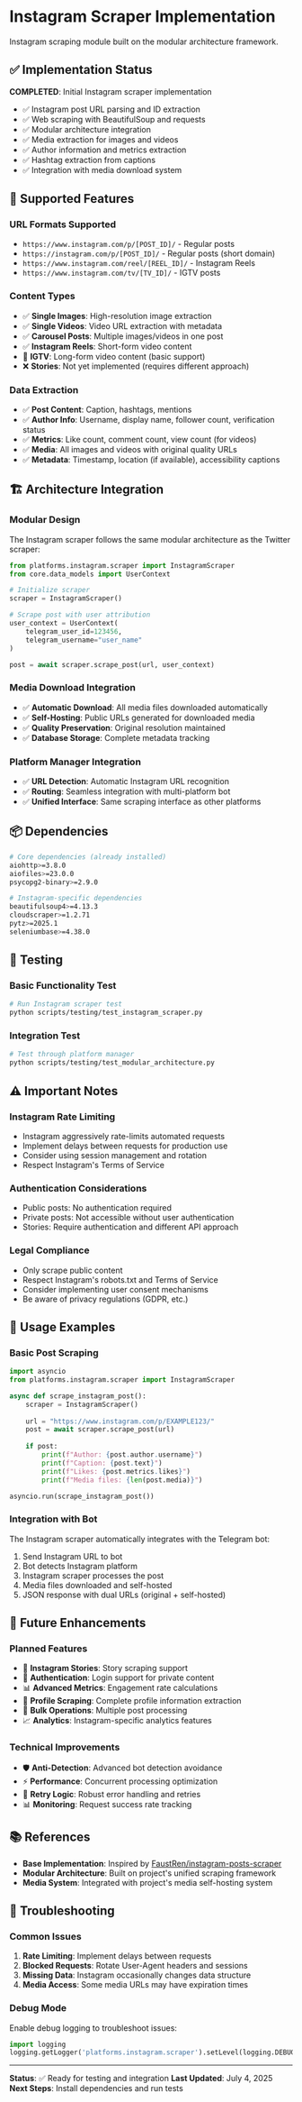 # Instagram Scraper Implementation

Instagram scraping module built on the modular architecture framework.

## ✅ Implementation Status

**COMPLETED**: Initial Instagram scraper implementation
- ✅ Instagram post URL parsing and ID extraction
- ✅ Web scraping with BeautifulSoup and requests
- ✅ Modular architecture integration
- ✅ Media extraction for images and videos
- ✅ Author information and metrics extraction
- ✅ Hashtag extraction from captions
- ✅ Integration with media download system

## 🎯 Supported Features

### URL Formats Supported
- `https://www.instagram.com/p/[POST_ID]/` - Regular posts
- `https://instagram.com/p/[POST_ID]/` - Regular posts (short domain)
- `https://www.instagram.com/reel/[REEL_ID]/` - Instagram Reels
- `https://www.instagram.com/tv/[TV_ID]/` - IGTV posts

### Content Types
- ✅ **Single Images**: High-resolution image extraction
- ✅ **Single Videos**: Video URL extraction with metadata
- ✅ **Carousel Posts**: Multiple images/videos in one post
- ✅ **Instagram Reels**: Short-form video content
- 🔄 **IGTV**: Long-form video content (basic support)
- ❌ **Stories**: Not yet implemented (requires different approach)

### Data Extraction
- ✅ **Post Content**: Caption, hashtags, mentions
- ✅ **Author Info**: Username, display name, follower count, verification status
- ✅ **Metrics**: Like count, comment count, view count (for videos)
- ✅ **Media**: All images and videos with original quality URLs
- ✅ **Metadata**: Timestamp, location (if available), accessibility captions

## 🏗️ Architecture Integration

### Modular Design
The Instagram scraper follows the same modular architecture as the Twitter scraper:

```python
from platforms.instagram.scraper import InstagramScraper
from core.data_models import UserContext

# Initialize scraper
scraper = InstagramScraper()

# Scrape post with user attribution
user_context = UserContext(
    telegram_user_id=123456,
    telegram_username="user_name"
)

post = await scraper.scrape_post(url, user_context)
```

### Media Download Integration
- ✅ **Automatic Download**: All media files downloaded automatically
- ✅ **Self-Hosting**: Public URLs generated for downloaded media
- ✅ **Quality Preservation**: Original resolution maintained
- ✅ **Database Storage**: Complete metadata tracking

### Platform Manager Integration
- ✅ **URL Detection**: Automatic Instagram URL recognition
- ✅ **Routing**: Seamless integration with multi-platform bot
- ✅ **Unified Interface**: Same scraping interface as other platforms

## 📦 Dependencies

```bash
# Core dependencies (already installed)
aiohttp>=3.8.0
aiofiles>=23.0.0
psycopg2-binary>=2.9.0

# Instagram-specific dependencies
beautifulsoup4>=4.13.3
cloudscraper>=1.2.71
pytz>=2025.1
seleniumbase>=4.38.0
```

## 🧪 Testing

### Basic Functionality Test
```bash
# Run Instagram scraper test
python scripts/testing/test_instagram_scraper.py
```

### Integration Test
```bash
# Test through platform manager
python scripts/testing/test_modular_architecture.py
```

## ⚠️ Important Notes

### Instagram Rate Limiting
- Instagram aggressively rate-limits automated requests
- Implement delays between requests for production use
- Consider using session management and rotation
- Respect Instagram's Terms of Service

### Authentication Considerations
- Public posts: No authentication required
- Private posts: Not accessible without user authentication
- Stories: Require authentication and different API approach

### Legal Compliance
- Only scrape public content
- Respect Instagram's robots.txt and Terms of Service
- Consider implementing user consent mechanisms
- Be aware of privacy regulations (GDPR, etc.)

## 🚀 Usage Examples

### Basic Post Scraping
```python
import asyncio
from platforms.instagram.scraper import InstagramScraper

async def scrape_instagram_post():
    scraper = InstagramScraper()
    
    url = "https://www.instagram.com/p/EXAMPLE123/"
    post = await scraper.scrape_post(url)
    
    if post:
        print(f"Author: {post.author.username}")
        print(f"Caption: {post.text}")
        print(f"Likes: {post.metrics.likes}")
        print(f"Media files: {len(post.media)}")

asyncio.run(scrape_instagram_post())
```

### Integration with Bot
The Instagram scraper automatically integrates with the Telegram bot:

1. Send Instagram URL to bot
2. Bot detects Instagram platform
3. Instagram scraper processes the post
4. Media files downloaded and self-hosted
5. JSON response with dual URLs (original + self-hosted)

## 🔄 Future Enhancements

### Planned Features
- 📱 **Instagram Stories**: Story scraping support
- 🔐 **Authentication**: Login support for private content
- 📊 **Advanced Metrics**: Engagement rate calculations
- 🎯 **Profile Scraping**: Complete profile information extraction
- 🔄 **Bulk Operations**: Multiple post processing
- 📈 **Analytics**: Instagram-specific analytics features

### Technical Improvements
- 🛡️ **Anti-Detection**: Advanced bot detection avoidance
- ⚡ **Performance**: Concurrent processing optimization
- 🔄 **Retry Logic**: Robust error handling and retries
- 📊 **Monitoring**: Request success rate tracking

## 📚 References

- **Base Implementation**: Inspired by [FaustRen/instagram-posts-scraper](https://github.com/FaustRen/instagram-posts-scraper)
- **Modular Architecture**: Built on project's unified scraping framework
- **Media System**: Integrated with project's media self-hosting system

## 🔧 Troubleshooting

### Common Issues
1. **Rate Limiting**: Implement delays between requests
2. **Blocked Requests**: Rotate User-Agent headers and sessions
3. **Missing Data**: Instagram occasionally changes data structure
4. **Media Access**: Some media URLs may have expiration times

### Debug Mode
Enable debug logging to troubleshoot issues:

```python
import logging
logging.getLogger('platforms.instagram.scraper').setLevel(logging.DEBUG)
```

---

**Status**: ✅ Ready for testing and integration
**Last Updated**: July 4, 2025
**Next Steps**: Install dependencies and run tests
